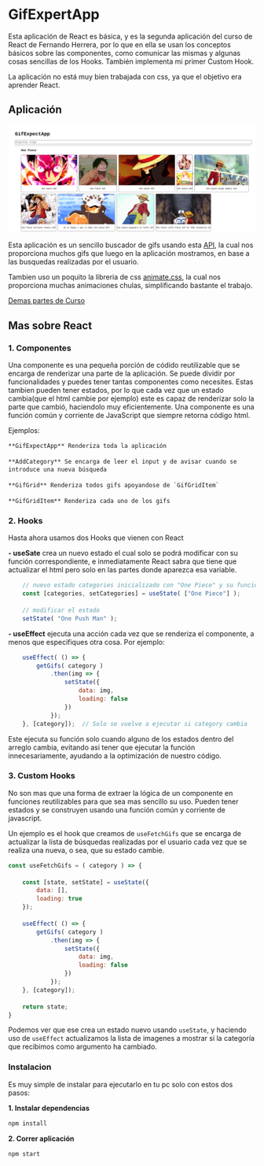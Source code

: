 # GifExpertApp

Esta aplicación de React es básica, y es la segunda aplicación del curso de React de Fernando Herrera, por lo que en ella se usan los conceptos básicos sobre las componentes, como comunicar las mismas y algunas cosas sencillas de los Hooks. También implementa mi primer Custom Hook.

La aplicación no está muy bien trabajada con css, ya que el objetivo era aprender React.

## Aplicación

![screen](./screenshot.png)

Esta aplicación es un sencillo buscador de gifs usando esta [API](https://developers.giphy.com/), la cual nos proporciona muchos gifs que luego en la aplicación mostramos, en base a las busquedas realizadas por el usuario.

Tambien uso un poquito la libreria de css [animate.css](https://animate.style/), la cual nos proporciona muchas animaciones chulas, simplificando bastante el trabajo.

[Demas partes de Curso](https://github.com/cmglezpdev/Guide-React-Course)

## Mas sobre React

### 1. Componentes

Una componente es una pequeña porción de códido reutilizable que se encarga de renderizar una parte de la aplicación. Se puede dividir por funcionalidades y puedes tener tantas componentes como necesites. Estas tambien pueden tener estados, por lo que cada vez que un estado cambia(que el html cambie por ejemplo) este es capaz de renderizar solo la parte que cambió, haciendolo muy eficientemente.
Una componente es una función común y corriente de JavaScript que siempre retorna código html.

Ejemplos:

    **GifExpectApp** Renderiza toda la aplicación

    **AddCategory** Se encarga de leer el input y de avisar cuando se introduce una nueva búsqueda

    **GifGrid** Renderiza todos gifs apoyandose de `GifGridItem`

    **GifGridItem** Renderiza cada uno de los gifs


### 2. Hooks

Hasta ahora usamos dos Hooks que vienen con React

**- useSate** crea un nuevo estado el cual solo se podrá modificar con su función correspondiente, e inmediatamente React sabra que tiene que actualizar el html pero solo en las partes donde aparezca esa variable.
    
```js
    // nuevo estado categories inicializado con "One Piece" y su funcion modificadora setCategories
    const [categories, setCategories] = useState( ["One Piece"] );

    // modificar el estado
    setState( "One Push Man" );
```

**- useEffect** ejecuta una acción cada vez que se renderiza el componente, a menos que especifiques otra cosa. Por ejemplo:

```js
    useEffect( () => {
        getGifs( category )
            .then(img => {
                setState({
                    data: img,
                    loading: false
                })
            });
    }, [category]);  // Solo se vuelve a ejecutar si category cambia
```

Este ejecuta su función solo cuando alguno de los estados dentro del arreglo cambia, evitando asi tener que ejecutar la función innecesariamente, ayudando a la optimización de nuestro código.

### 3. Custom Hooks

No son mas que una forma de extraer la lógica de un componente en funciones reutilizables para que sea mas sencillo su uso. Pueden tener estados y se construyen usando una función común y corriente de javascript.

Un ejemplo es el hook que creamos de `useFetchGifs` que se encarga de actualizar la lista de búsquedas realizadas por el usuario cada vez que se realiza una nueva, o sea, que su estado cambie.

```js
const useFetchGifs = ( category ) => {

    const [state, setState] = useState({
        data: [],
        loading: true
    });

    useEffect( () => {
        getGifs( category )
            .then(img => {
                setState({
                    data: img,
                    loading: false
                })
            });
    }, [category]);

    return state;
}
```

Podemos ver que ese crea un estado nuevo usando `useState`, y haciendo uso de `useEffect` actualizamos la lista de imagenes a mostrar si la categoría que recibimos como argumento ha cambiado.


### Instalacion

Es muy simple de instalar para ejecutarlo en tu pc solo con estos dos pasos:

**1. Instalar dependencias**

``` bash
npm install
```

**2. Correr aplicación**

```bash
npm start
```
